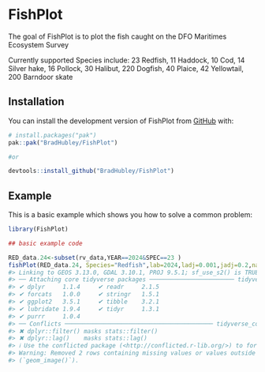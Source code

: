 
<!-- README.md is generated from README.Rmd. Please edit that file -->

# FishPlot

<!-- badges: start -->
<!-- badges: end -->

The goal of FishPlot is to plot the fish caught on the DFO Maritimes
Ecosystem Survey

Currently supported Species include: 23 Redfish, 11 Haddock, 10 Cod, 14
Silver hake, 16 Pollock, 30 Halibut, 220 Dogfish, 40 Plaice, 42
Yellowtail, 200 Barndoor skate

## Installation

You can install the development version of FishPlot from
[GitHub](https://github.com/) with:

``` r
# install.packages("pak")
pak::pak("BradHubley/FishPlot")

#or

devtools::install_github("BradHubley/FishPlot")
```

## Example

This is a basic example which shows you how to solve a common problem:

``` r
library(FishPlot)

## basic example code

RED_data.24<-subset(rv_data,YEAR==2024&SPEC==23 )
fishPlot(RED_data.24, Species="Redfish",lab=2024,ladj=0.001,jadj=0.2,nadj=0.01,lscale=30 )
#> Linking to GEOS 3.13.0, GDAL 3.10.1, PROJ 9.5.1; sf_use_s2() is TRUE
#> ── Attaching core tidyverse packages ──────────────────────── tidyverse 2.0.0 ──
#> ✔ dplyr     1.1.4     ✔ readr     2.1.5
#> ✔ forcats   1.0.0     ✔ stringr   1.5.1
#> ✔ ggplot2   3.5.1     ✔ tibble    3.2.1
#> ✔ lubridate 1.9.4     ✔ tidyr     1.3.1
#> ✔ purrr     1.0.4     
#> ── Conflicts ────────────────────────────────────────── tidyverse_conflicts() ──
#> ✖ dplyr::filter() masks stats::filter()
#> ✖ dplyr::lag()    masks stats::lag()
#> ℹ Use the conflicted package (<http://conflicted.r-lib.org/>) to force all conflicts to become errors
#> Warning: Removed 2 rows containing missing values or values outside the scale range
#> (`geom_image()`).
```
